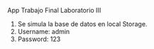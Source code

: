 App Trabajo Final Laboratorio III

1. Se simula la base de datos en local Storage. 
2. Username: admin
3. Password: 123